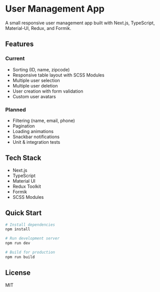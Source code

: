 # User Management App

A small responsive user management app built with Next.js, TypeScript, Material-UI, Redux, and Formik.

## Features

### Current
- Sorting (ID, name, zipcode)
- Responsive table layout with SCSS Modules
- Multiple user selection
- Multiple user deletion
- User creation with form validation
- Custom user avatars

### Planned
- Filtering (name, email, phone)
- Pagination
- Loading animations
- Snackbar notifications
- Unit & integration tests

## Tech Stack
- Next.js
- TypeScript
- Material UI
- Redux Toolkit
- Formik
- SCSS Modules

## Quick Start

```bash
# Install dependencies
npm install

# Run development server
npm run dev

# Build for production
npm run build
```

## License
MIT